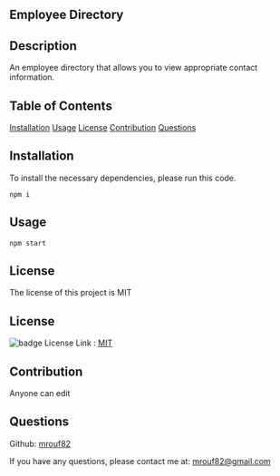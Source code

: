 ## Employee Directory

## Description

An employee directory that allows you to view appropriate contact information.

## Table of Contents

[Installation](#installation)
[Usage](#usage)
[License](#license)
[Contribution](#contribution)
[Questions](#questions)

## Installation

To install the necessary dependencies, please run this code.

```
npm i
```

## Usage

```
npm start
```

## License

The license of this project is MIT

## License

![badge](https://img.shields.io/badge/license-MIT-blueviolet)
License Link : [MIT](https://opensource.org/licenses/MIT)

## Contribution

Anyone can edit

## Questions

Github: [mrouf82](https://github.com/mrouf82)

If you have any questions, please contact me at: mrouf82@gmail.com
